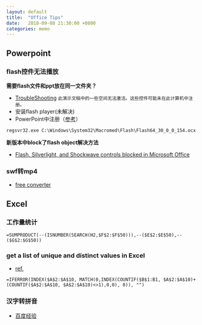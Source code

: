 ```yaml
---
layout: default
title:  "Office Tips"
date:   2018-09-08 21:30:00 +0800
categories: memo
---
```


## Powerpoint
### flash控件无法播放
**需要flash文件和ppt放在同一文件夹？**
- [TroubleShooting](http://www.boardworks.co.uk/troubleshooting-_334/#error3)
`此演示文稿中的一些空间无法激活。这些控件可能未在此计算机中注册。`
- 安装flash player(未解决)
- PowerPoint中注册（[参考](https://wenku.baidu.com/view/65203b4e33687e21af45a97c.html)）

`regsvr32.exe C:\Windows\System32\Macromed\Flash\Flash64_30_0_0_154.ocx`

**新版本中block了flash object解决方法**
- [Flash, Silverlight, and Shockwave controls blocked in Microsoft Office](https://support.office.com/en-us/article/flash-silverlight-and-shockwave-controls-blocked-in-microsoft-office-55738f12-a01d-420e-a533-7cef1ff6aeb1?ui=en-US&rs=en-US&ad=US)

### swf转mp4
- [free converter](https://free-swf-to-video-converter-software.en.softonic.com/?ex=BB-527.3)

## Excel
### 工作量统计
``=SUMPRODUCT(--(ISNUMBER(SEARCH(H2,$F$2:$F$50))),--($E$2:$E$50),--($G$2:$G$50))``

### get a list of unique and distinct values in Excel
- [ref.](https://www.ablebits.com/office-addins-blog/2016/04/21/get-list-unique-values-excel/)
```
=IFERROR(INDEX($A$2:$A$10, MATCH(0,INDEX(COUNTIF($B$1:B1, $A$2:$A$10)+(COUNTIF($A$2:$A$10, $A$2:$A$10)<>1),0,0), 0)), "")
```

### 汉字转拼音
- [百度经验](https://jingyan.baidu.com/article/22a299b5c006aa9e19376a29.html)